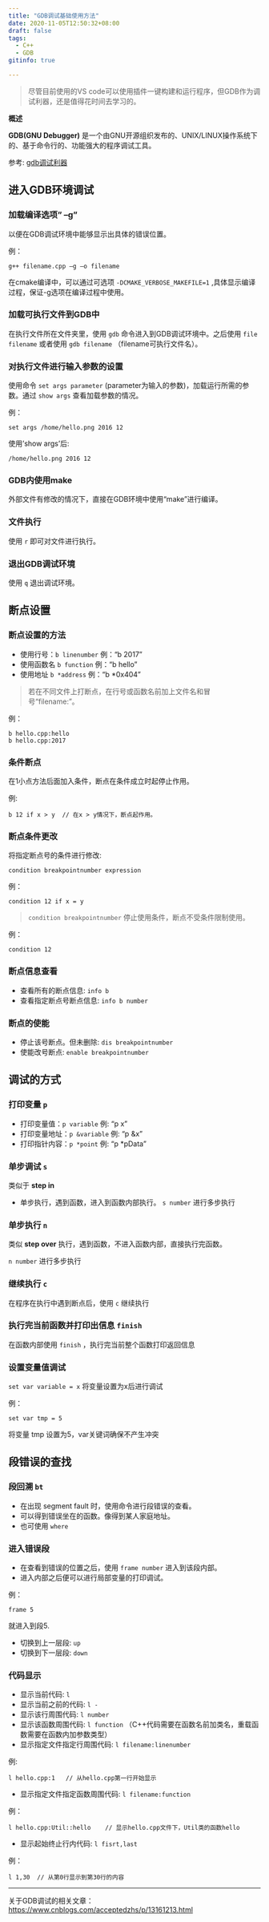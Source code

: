 ```yaml
---
title: "GDB调试基础使用方法"
date: 2020-11-05T12:50:32+08:00
draft: false
tags:
  - C++
  - GDB
gitinfo: true

---
```


> 尽管目前使用的VS code可以使用插件一键构建和运行程序，但GDB作为调试利器，还是值得花时间去学习的。
>

**概述**

 **GDB(GNU Debugger)** 是一个由GNU开源组织发布的、UNIX/LINUX操作系统下的、基于命令行的、功能强大的程序调试工具。

 参考: [gdb调试利器](https://linuxtools-rst.readthedocs.io/zh_CN/latest/tool/gdb.html)

## 进入GDB环境调试

### 加载编译选项” –g”

以便在GDB调试环境中能够显示出具体的错误位置。

例：

```
g++ filename.cpp –g –o filename
```

在cmake编译中，可以通过可选项 `-DCMAKE_VERBOSE_MAKEFILE=1` ,具体显示编译过程，保证-g选项在编译过程中使用。

### 加载可执行文件到GDB中

在执行文件所在文件夹里，使用 `gdb` 命令进入到GDB调试环境中。之后使用 `file filename`
或者使用 `gdb filename` （filename可执行文件名）。

### 对执行文件进行输入参数的设置

使用命令 `set args parameter` (parameter为输入的参数)，加载运行所需的参数。通过 `show args` 查看加载参数的情况。

例：

```
set args /home/hello.png 2016 12
```

使用’show args’后:

```
/home/hello.png 2016 12
```

### GDB内使用make

外部文件有修改的情况下，直接在GDB环境中使用“make”进行编译。

### 文件执行

使用 `r` 即可对文件进行执行。

### 退出GDB调试环境

使用 `q` 退出调试环境。

## 断点设置

### 断点设置的方法

- 使用行号：`b linenumber` 例：“b 2017”
- 使用函数名 `b function` 例：“b hello”
- 使用地址 `b *address` 例：“b *0x404”

> 若在不同文件上打断点，在行号或函数名前加上文件名和冒号“filename:”。

例：

```
b hello.cpp:hello 
b hello.cpp:2017
```

### 条件断点

在1小点方法后面加入条件，断点在条件成立时起停止作用。

例:

```
b 12 if x > y  // 在x > y情况下，断点起作用。
```

### 断点条件更改

将指定断点号的条件进行修改:

```
condition breakpointnumber expression
```

例：

```
condition 12 if x = y
```

> `condition breakpointnumber` 停止使用条件，断点不受条件限制使用。

例：

```
condition 12
```

### 断点信息查看

- 查看所有的断点信息: `info b`
- 查看指定断点号断点信息: `info b number`

### 断点的使能

- 停止该号断点。但未删除: `dis breakpointnumber`
- 使能改号断点: `enable breakpointnumber`

## 调试的方式

### 打印变量 `p`

- 打印变量值：`p variable` 例: “p x”
- 打印变量地址：`p &variable` 例: “p &x”
- 打印指针内容：`p *point` 例: “p *pData”

### 单步调试 `s`

类似于 **step in**

- 单步执行，遇到函数，进入到函数内部执行。
  `s number` 进行多步执行

### 单步执行 `n`

类似 **step over** 执行，遇到函数，不进入函数内部，直接执行完函数。

 `n number` 进行多步执行

### 继续执行 `c`

在程序在执行中遇到断点后，使用 `c` 继续执行

### 执行完当前函数并打印出信息 `finish`

在函数内部使用 `finish` ，执行完当前整个函数打印返回信息

### 设置变量值调试

`set var variable = x` 将变量设置为x后进行调试

例：

```
set var tmp = 5
```

将变量 tmp 设置为5，var关键词确保不产生冲突

## 段错误的查找

### 段回溯 `bt`

- 在出现 segment fault 时，使用命令进行段错误的查看。
- 可以得到错误坐在的函数。像得到某人家庭地址。
- 也可使用 `where`

### 进入错误段

- 在查看到错误的位置之后，使用 `frame number` 进入到该段内部。
- 进入内部之后便可以进行局部变量的打印调试。

例：

```
frame 5
```

就进入到段5.

- 切换到上一层段: `up`
- 切换到下一层段: `down`

### 代码显示

- 显示当前代码: `l`
- 显示当前之前的代码: `l -`
- 显示该行周围代码: `l number`
- 显示该函数周围代码: `l function` （C++代码需要在函数名前加类名，重载函数需要在函数内加参数类型）
- 显示指定文件指定行周围代码: `l filename:linenumber`

例:

```
l hello.cpp:1   // 从hello.cpp第一行开始显示
```

- 显示指定文件指定函数周围代码: `l filename:function`

例：

```
l hello.cpp:Util::hello    // 显示hello.cpp文件下，Util类的函数hello
```

- 显示起始终止行内代码: `l fisrt,last`

例：

```
l 1,30  // 从第0行显示到第30行的内容
```

---

关于GDB调试的相关文章：https://www.cnblogs.com/acceptedzhs/p/13161213.html